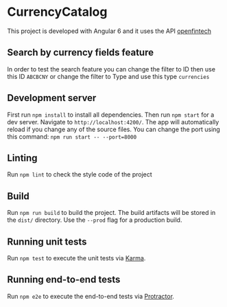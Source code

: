 # CurrencyCatalog

This project is developed with Angular 6 and it uses the API  [openfintech](https://api.openfintech.io)

## Search by currency fields feature
In order to test the search feature you can change the filter to ID then use this ID `ABCBCNY` or change the filter
to Type and use this type `currencies`

## Development server
First run `npm install` to install all dependencies.
Then run `npm start` for a dev server. Navigate to `http://localhost:4200/`. The app will automatically reload if you change any of the source files.
You can change the port using this command:
`npm run start -- --port=8000`

## Linting

Run `npm lint` to check the style code of the project

## Build

Run `npm run build` to build the project. The build artifacts will be stored in the `dist/` directory. Use the `--prod` flag for a production build.

## Running unit tests

Run `npm test` to execute the unit tests via [Karma](https://karma-runner.github.io).

## Running end-to-end tests

Run `npm e2e` to execute the end-to-end tests via [Protractor](http://www.protractortest.org/).
